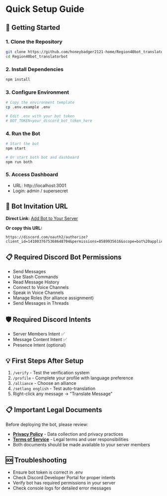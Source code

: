 # Quick Setup Guide

## 🚀 Getting Started

### 1. Clone the Repository
```bash
git clone https://github.com/honeybadger2121-home/Region40bot_translatorbot.git
cd Region40bot_translatorbot
```

### 2. Install Dependencies
```bash
npm install
```

### 3. Configure Environment
```bash
# Copy the environment template
cp .env.example .env

# Edit .env with your bot token
# BOT_TOKEN=your_discord_bot_token_here
```

### 4. Run the Bot
```bash
# Start the bot
npm start

# Or start both bot and dashboard
npm run both
```

### 5. Access Dashboard
- URL: http://localhost:3001
- Login: admin / supersecret

## 🔗 Bot Invitation URL
**Direct Link:** [Add Bot to Your Server](https://discord.com/oauth2/authorize?client_id=1410037675368648704&permissions=8589935616&scope=bot%20applications.commands)

**Or copy this URL:**
```
https://discord.com/oauth2/authorize?client_id=1410037675368648704&permissions=8589935616&scope=bot%20applications.commands
```

## 📋 Required Discord Bot Permissions
- Send Messages
- Use Slash Commands
- Read Message History
- Connect to Voice Channels
- Speak in Voice Channels
- Manage Roles (for alliance assignment)
- Send Messages in Threads

## 🛡️ Required Discord Intents
- Server Members Intent ✅
- Message Content Intent ✅
- Presence Intent (optional)

## 💡 First Steps After Setup
1. `/verify` - Test the verification system
2. `/profile` - Complete your profile with language preference
3. `/alliance` - Choose an alliance
4. `/setlang english` - Test auto-translation
5. Right-click any message → "Translate Message"

## 📋 Important Legal Documents
Before deploying the bot, please review:
- **[Privacy Policy](PRIVACY_POLICY.md)** - Data collection and privacy practices
- **[Terms of Service](TERMS_OF_SERVICE.md)** - Legal terms and user responsibilities
- Both documents should be made available to your server members

## 🆘 Troubleshooting
- Ensure bot token is correct in .env
- Check Discord Developer Portal for proper intents
- Verify bot has required permissions in your server
- Check console logs for detailed error messages
